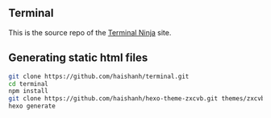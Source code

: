 ## Terminal

This is the source repo of the [Terminal Ninja][terminal-ninja] site.

## Generating static html files

```sh
git clone https://github.com/haishanh/terminal.git
cd terminal
npm install
git clone https://github.com/haishanh/hexo-theme-zxcvb.git themes/zxcvb
hexo generate
```


[terminal-ninja]: http://haishanh.github.io/terminal/